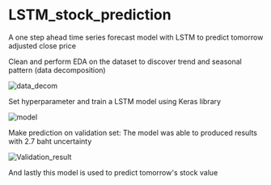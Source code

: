 # LSTM_stock_prediction
A one step ahead time series forecast model with LSTM to predict tomorrow adjusted close price

Clean and perform EDA on the dataset to discover trend and seasonal pattern (data decomposition)

![data_decom](https://user-images.githubusercontent.com/81757056/114016897-8ee73c00-9895-11eb-8972-ae0b913cf2b0.jpg)

Set hyperparameter and train a LSTM model using Keras library

![model](https://user-images.githubusercontent.com/81757056/114017482-42503080-9896-11eb-9bbc-88fd22d9a0b8.png)

Make prediction on validation set: The model was able to produced results with 2.7 baht uncertainty

![Validation_result](https://user-images.githubusercontent.com/81757056/114017562-5dbb3b80-9896-11eb-9430-4d172eb94651.png)

And lastly this model is used to predict tomorrow's stock value


